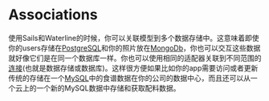 # Associations
使用Sails和Waterline的时候，你可以关联模型到多个数据存储中。这意味着即使你的users存储在[PostgreSQL](http://www.postgresql.org/)和你的照片放在[MongoDb](http://www.mongodb.com/)，你也可以交互这些数据就好像它们是在同一个数据库一样。你也可以使用相同的适配器关联到不同范围的[连接](http://sailsjs.org/documentation/reference/sails.config/sails.config.connections.html)(也就是数据存储或数据库)。这样很方便如果比如你的app需要访问或者更新传统的存储在一个[MySQL](http://www.mysql.com/)中的食谱数据在你的公司的数据中心，而且还可以从一个云上的一个新的MySQL数据中存储和获取配料数据。


<docmeta name="displayName" value="Associations">
